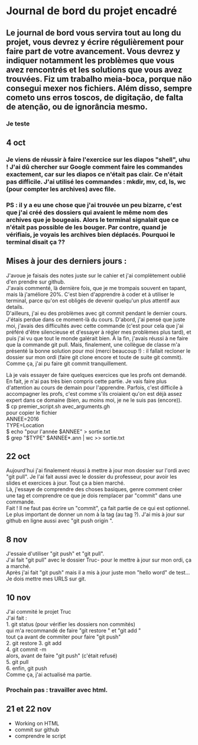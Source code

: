 # Journal de bord du projet encadré
## Le journal de bord vous servira tout au long du projet, vous devrez y écrire régulièrement pour faire part de votre avancement. Vous devrez y indiquer notamment les problèmes que vous avez rencontrés et les solutions que vous avez trouvées. Fiz um trabalho meia-boca, porque não consegui mexer nos fichiers. Além disso, sempre cometo uns erros toscos, de digitação, de falta de atenção, ou de ignorância mesmo.
### Je teste 

## 4 oct 
### Je viens de réussir à faire l'exercice sur les diapos "shell", uhu ! J'ai dû chercher sur Google comment faire les commandes exactement, car sur les diapos ce n'était pas clair. Ce n'était pas difficile. J'ai utilisé les commandes : mkdir, mv, cd, ls, wc (pour compter les archives) avec file. 
### PS : il y a eu une chose que j'ai trouvée un peu bizarre, c'est que j'ai créé des dossiers qui avaient le même nom des archives que je bougeais. Alors le terminal signalait que ce n'était pas possible de les bouger. Par contre, quand je vérifiais, je voyais les archives bien déplacés. Pourquoi le terminal disait ça ??

## Mises à jour des derniers jours :
J'avoue je faisais des notes juste sur le cahier et j'ai complètement oublié d'en prendre sur github.   
J'avais commenté, là dernière fois, que je me trompais souvent en tapant, mais là j'améliore 20%. C'est bien d'apprendre à coder et à utiliser le terminal, parce qu'on est obligés de devenir quelqu'un plus attentif aux details.  
D'ailleurs, j'ai eu des problèmes avec git commit pendant le dernier cours. J'étais perdue dans ce moment-là du cours. D'abord, j'ai pensé que juste moi, j'avais des difficultés avec cette commande (c'est pour cela que j'ai préféré d'être silencieuse et d'essayer à régler mes problèmes plus tard), et puis j'ai vu que tout le monde galérait bien. À la fin, j'avais réussi à ne faire que la commande git pull. Mais, finalement, une collègue de classe m'a présenté la bonne solution pour moi (merci beaucoup !) :  il fallait recloner le dossier sur mon ordi (faire git clone encore et toute de suite git commit). Comme ça, j'ai pu faire git commit tranquillement.  
  
Là je vais essayer de faire quelques exercices que les profs ont demandé. En fait, je n'ai pas très bien compris cette partie. Je vais faire plus d'attention au cours de demain pour l'apprendre. Parfois, c'est difficile à accompagner les profs, c'est comme s'ils croiaient qu'on est déjà assez expert dans ce domaine (bien, au moins moi, je ne le suis pas (encore)).   
$ cp premier_script.sh avec_arguments.gh   
pour copier le fichier  
ANNEE=2016  
TYPE=Location  
$ echo "pour l'année $ANNEE" > sortie.txt  
$ grep "$TYPE" $ANNEE*.ann | wc >> sortie.txt  
  
  
## 22 oct  
Aujourd'hui j'ai finalement réussi à mettre à jour mon dossier sur l'ordi avec "git pull". Je l'ai fait aussi avec le dossier du professeur, pour avoir les slides et exercices à jour. Tout ça a bien marché.  
Là, j'essaye de comprendre des choses basiques, genre comment créer une tag et comprendre ce que je dois remplacer par "commit" dans une commande.  
Fait ! Il ne faut pas écrire un "commit", ça fait partie de ce qui est optionnel. Le plus important de donner un nom à la tag (au tag ?). J'ai mis à jour sur github en ligne aussi avec "git push origin <tagname>". 

  
## 8 nov
 J'essaie d'utiliser "git push" et "git pull".   
 J'ai fait "git pull" avec le dossier Truc- pour le mettre à jour sur mon ordi, ça a marché.  
  Après j'ai fait "git push" mais il a mis à jour juste mon "hello word" de test...  
  Je dois mettre mes URLS sur git.  
  
## 10 nov  
  J'ai commité le projet Truc  
  J'ai fait :  
    1. git status (pour vérifier les dossiers non commités)  
   qui m'a recommandé de faire "git restore <doc x>" et "git add <doc y>"  
   tout ça avant de commiter pour faire "git push"  
    2. git restore <doc x>
    3. git add <doc y>  
    4. git commit -m <message>  
   alors, avant de faire "git push" (c'était refusé)  
    5. git pull  
    6. enfin, git push  
  Comme ça, j'ai actualisé ma partie.
  ### Prochain pas : travailler avec html.
  
  ## 21 et 22 nov  
  - Working on HTML  
  - commit sur github  
  - comprendre le script
